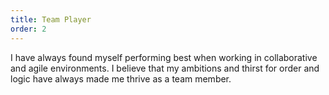```yaml
---
title: Team Player
order: 2
---
```

I have always found myself performing best when working in collaborative and agile environments. I believe that my ambitions and thirst for order and logic have always made me thrive as a team member.
